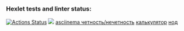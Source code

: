 ### Hexlet tests and linter status:
[![Actions Status](https://github.com/maidochka0/php-project-45/actions/workflows/hexlet-check.yml/badge.svg)](https://github.com/maidochka0/php-project-45/actions)
<a href="https://codeclimate.com/github/maidochka0/php-project-45/maintainability"><img src="https://api.codeclimate.com/v1/badges/503b3f3801b98d34aa0a/maintainability" /></a>
<a href="https://asciinema.org/a/T9sDOs73I7wCltEVb1LJ2feOI">asciinema четность/нечетность</a>
<a href="https://asciinema.org/a/dYvZKkA911asEM6l9WrhEbjZo">калькулятор</a>
<a href="https://asciinema.org/a/9err8B6aMwfHfiprlBPiw4HFZ">нод</a>
